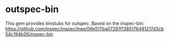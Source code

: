 # outspec-bin

This gem provides binstubs for outspec.
Based on the inspec-bin: https://github.com/inspec/inspec/tree/06e517ba07281f1385176481217d3cb54c194b26/inspec-bin
